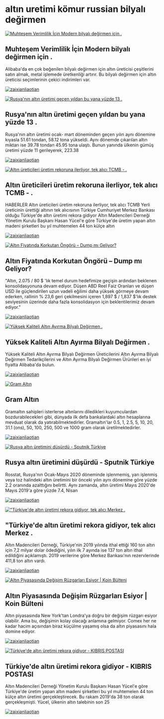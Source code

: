 # altın uretimi kömur russian bilyalı değirmen
<a href="https://mnn.zoosnet.net/LR/Chatpre.aspx?id=MNN94995150&p=https://topgrinding.com/" target="_blank">![Muhteşem Verimlilik İçin Modern bilyalı değirmen için .](https://github.com/technlg/images/blob/main/23.jpg)</a>
## Muhteşem Verimlilik İçin Modern bilyalı değirmen için .
Alibaba'da en çok beğenilen bilyalı değirmen için altın üreticisi çeşitlerini satın almak, metal işlemede üretkenliği artırır. Bu bilyalı değirmen için altın üreticisi seçimlerinin çekici indirimleri var.
<a href="https://mnn.zoosnet.net/LR/Chatpre.aspx?id=MNN94995150&p=https://topgrinding.com/" target="_blank"><img src="https://github.com/technlg/images/raw/main/chat11.jpg" alt="zaixianliaotian"/></a><a href="//whatsapp.shibangsoft.com/WhatsApp.php" ><img src="https://github.com/technlg/images/raw/main/chat11.png" alt=""></a>
<a href="https://mnn.zoosnet.net/LR/Chatpre.aspx?id=MNN94995150&p=https://topgrinding.com/" target="_blank">![Rusya'nın altın üretimi geçen yıldan bu yana yüzde 13 .](https://github.com/technlg/images/blob/main/26.jpg)</a>
## Rusya'nın altın üretimi geçen yıldan bu yana yüzde 13 .
Rusya'nın altın üretimi ocak- mart döneminden geçen yılın aynı dönemine kıyasla 51.61 tondan, 58.12 tona yükseldi. Aynı dönemde çıkarılan altın miktarı ise 39.78 tondan 45.95 tona ulaştı. Bunun yanında ülkenin gümüş üretimi yüzde 11 gerileyerek, 223.38
<a href="https://mnn.zoosnet.net/LR/Chatpre.aspx?id=MNN94995150&p=https://topgrinding.com/" target="_blank"><img src="https://github.com/technlg/images/raw/main/chat11.jpg" alt="zaixianliaotian"/></a><a href="//whatsapp.shibangsoft.com/WhatsApp.php" ><img src="https://github.com/technlg/images/raw/main/chat11.png" alt=""></a>
<a href="https://mnn.zoosnet.net/LR/Chatpre.aspx?id=MNN94995150&p=https://topgrinding.com/" target="_blank">![Altın üreticileri üretim rekoruna ilerliyor, tek alıcı TCMB - .](https://github.com/technlg/images/blob/main/51.jpg)</a>
## Altın üreticileri üretim rekoruna ilerliyor, tek alıcı TCMB - .
HABERLER Altın üreticileri üretim rekoruna ilerliyor, tek alıcı TCMB Yerli üreticinin ürettiği altının tek alıcısının Türkiye Cumhuriyet Merkez Bankası olduğu Türkiye'de altın üretimi rekora gidiyor Altın Madencileri Derneği Yönetim Kurulu Başkanı Hasan Yücel'e göre Türkiye'de üretim yapan altın madeni şirketleri bu yıl muhtemelen 44 ton külçe altın 
<a href="https://mnn.zoosnet.net/LR/Chatpre.aspx?id=MNN94995150&p=https://topgrinding.com/" target="_blank"><img src="https://github.com/technlg/images/raw/main/chat11.jpg" alt="zaixianliaotian"/></a><a href="//whatsapp.shibangsoft.com/WhatsApp.php" ><img src="https://github.com/technlg/images/raw/main/chat11.png" alt=""></a>
<a href="https://mnn.zoosnet.net/LR/Chatpre.aspx?id=MNN94995150&p=https://topgrinding.com/" target="_blank">![Altın Fiyatında Korkutan Öngörü – Dump mı Geliyor?](https://github.com/technlg/images/blob/main/65.jpg)</a>
## Altın Fiyatında Korkutan Öngörü – Dump mı Geliyor?
"Altın, 2.075 / 80 $ 'lık temel durum hedefimize geçişin ardından beklenen konsolidasyonuna devam ediyor. Düşen ABD Reel Faiz Oranları ve düşen USD ile güçlendirilen uzun vadeli eğilimi daha yüksek görmeye devam ederken, rallinin % 23,6 geri çekilmesini içeren 1,897 $ / 1,837 $'lık destek seviyesinin üzerinde daha fazla konsolidasyon için beklentilerimiz devam ediyor."
<a href="https://mnn.zoosnet.net/LR/Chatpre.aspx?id=MNN94995150&p=https://topgrinding.com/" target="_blank"><img src="https://github.com/technlg/images/raw/main/chat11.jpg" alt="zaixianliaotian"/></a><a href="//whatsapp.shibangsoft.com/WhatsApp.php" ><img src="https://github.com/technlg/images/raw/main/chat11.png" alt=""></a>
<a href="https://mnn.zoosnet.net/LR/Chatpre.aspx?id=MNN94995150&p=https://topgrinding.com/" target="_blank">![Yüksek Kaliteli Altın Ayırma Bilyalı Değirmen .](https://github.com/technlg/images/blob/main/45.jpg)</a>
## Yüksek Kaliteli Altın Ayırma Bilyalı Değirmen .
Yüksek Kaliteli Altın Ayırma Bilyalı Değirmen Üreticilerini Altın Ayırma Bilyalı Değirmen Tedarikçilerini ve Altın Ayırma Bilyalı Değirmen Ürünleri en iyi fiyatta Alibaba'da bulun.
<a href="https://mnn.zoosnet.net/LR/Chatpre.aspx?id=MNN94995150&p=https://topgrinding.com/" target="_blank"><img src="https://github.com/technlg/images/raw/main/chat11.jpg" alt="zaixianliaotian"/></a><a href="//whatsapp.shibangsoft.com/WhatsApp.php" ><img src="https://github.com/technlg/images/raw/main/chat11.png" alt=""></a>
<a href="https://mnn.zoosnet.net/LR/Chatpre.aspx?id=MNN94995150&p=https://topgrinding.com/" target="_blank">![Gram Altın](https://github.com/technlg/images/blob/main/43.jpg)</a>
## Gram Altın
Gramaltın sahipleri isterlerse altınlarını diledikleri kuyumculardan bozdurabilecekleri gibi, dünyada ilk defa bankalardaki altın hesaplarına mevduat olarak da yatırabilmektedirler. Gramaltın'lar 0.5, 1, 2.5, 5, 10, 20, 31.1 (ons), 50, 100, 250, 500 ve 1000 gram olarak üretilmektedirler.
<a href="https://mnn.zoosnet.net/LR/Chatpre.aspx?id=MNN94995150&p=https://topgrinding.com/" target="_blank"><img src="https://github.com/technlg/images/raw/main/chat11.jpg" alt="zaixianliaotian"/></a><a href="//whatsapp.shibangsoft.com/WhatsApp.php" ><img src="https://github.com/technlg/images/raw/main/chat11.png" alt=""></a>
<a href="https://mnn.zoosnet.net/LR/Chatpre.aspx?id=MNN94995150&p=https://topgrinding.com/" target="_blank">![Rusya altın üretimini düşürdü - Sputnik Türkiye](https://github.com/technlg/images/blob/main/51.jpg)</a>
## Rusya altın üretimini düşürdü - Sputnik Türkiye
Rosstat, Rusya'nın Ocak-Mayıs 2020 döneminde işlenmemiş, yarı işlenmiş veya toz halindeki altın üretimini bir önceki yılın aynı dönemine göre yüzde 2.2 oranında azalttığını belirtti. Aynı zamanda, altın üretimi Mayıs 2020'de Mayıs 2019'a göre yüzde 7.4, Nisan 
<a href="https://mnn.zoosnet.net/LR/Chatpre.aspx?id=MNN94995150&p=https://topgrinding.com/" target="_blank"><img src="https://github.com/technlg/images/raw/main/chat11.jpg" alt="zaixianliaotian"/></a><a href="//whatsapp.shibangsoft.com/WhatsApp.php" ><img src="https://github.com/technlg/images/raw/main/chat11.png" alt=""></a>
<a href="https://mnn.zoosnet.net/LR/Chatpre.aspx?id=MNN94995150&p=https://topgrinding.com/" target="_blank">!["Türkiye'de altın üretimi rekora gidiyor, tek alıcı Merkez .](https://github.com/technlg/images/blob/main/16.jpg)</a>
## "Türkiye'de altın üretimi rekora gidiyor, tek alıcı Merkez .
Altın Madencileri Derneği, Türkiye'nin 2019 yılında ithal ettiği 160 ton altın için 7,2 milyar dolar ödediğini, yılın ilk 7 ayında ise 137 ton altın ithal edildiğini açıklamıştı. 2019 verilerine göre Merkez Bankası'nın rezervlerinde 411,8 ton altın vardı.
<a href="https://mnn.zoosnet.net/LR/Chatpre.aspx?id=MNN94995150&p=https://topgrinding.com/" target="_blank"><img src="https://github.com/technlg/images/raw/main/chat11.jpg" alt="zaixianliaotian"/></a><a href="//whatsapp.shibangsoft.com/WhatsApp.php" ><img src="https://github.com/technlg/images/raw/main/chat11.png" alt=""></a>
<a href="https://mnn.zoosnet.net/LR/Chatpre.aspx?id=MNN94995150&p=https://topgrinding.com/" target="_blank">![Altın Piyasasında Değişim Rüzgarları Esiyor | Koin Bülteni](https://github.com/technlg/images/blob/main/34.jpg)</a>
## Altın Piyasasında Değişim Rüzgarları Esiyor | Koin Bülteni
Altın piyasasında New York'tan Londra'ya doğru bir değişim rüzgarı esiyor olabilir. Ama bu, değişimin kolay olacağı anlamına gelmiyor. Comex her ne kadar hacim açısından biraz küçülme yaşamış olsa da altın piyasasını hala domine ediyor.
<a href="https://mnn.zoosnet.net/LR/Chatpre.aspx?id=MNN94995150&p=https://topgrinding.com/" target="_blank"><img src="https://github.com/technlg/images/raw/main/chat11.jpg" alt="zaixianliaotian"/></a><a href="//whatsapp.shibangsoft.com/WhatsApp.php" ><img src="https://github.com/technlg/images/raw/main/chat11.png" alt=""></a>
<a href="https://mnn.zoosnet.net/LR/Chatpre.aspx?id=MNN94995150&p=https://topgrinding.com/" target="_blank">![Türkiye'de altın üretimi rekora gidiyor - KIBRIS POSTASI](https://github.com/technlg/images/blob/main/49.jpg)</a>
## Türkiye'de altın üretimi rekora gidiyor - KIBRIS POSTASI
Altın Madencileri Derneği Yönetim Kurulu Başkanı Hasan Yücel'e göre Türkiye'de üretim yapan altın madeni şirketleri bu yıl muhtemelen 44 ton külçe altın üretimi gerçekleştirecek. Bu rakam 2019'da 38 ton olarak gerçekleşmişti. Yücel, ülkenin altın talebinin son 25 
<a href="https://mnn.zoosnet.net/LR/Chatpre.aspx?id=MNN94995150&p=https://topgrinding.com/" target="_blank"><img src="https://github.com/technlg/images/raw/main/chat11.jpg" alt="zaixianliaotian"/></a><a href="//whatsapp.shibangsoft.com/WhatsApp.php" ><img src="https://github.com/technlg/images/raw/main/chat11.png" alt=""></a>
